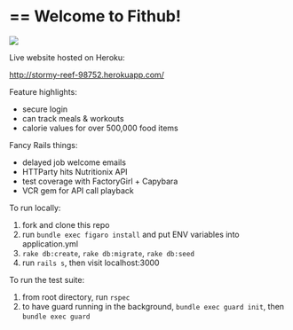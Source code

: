 ==
Welcome to Fithub!
==

<a href="https://codeclimate.com/github/cadyherron/Fithub"><img src="https://codeclimate.com/github/cadyherron/Fithub/badges/gpa.svg" /></a>

Live website hosted on Heroku:

http://stormy-reef-98752.herokuapp.com/


Feature highlights:
* secure login
* can track meals & workouts
* calorie values for over 500,000 food items


Fancy Rails things:

* delayed job welcome emails
* HTTParty hits Nutritionix API
* test coverage with FactoryGirl + Capybara
* VCR gem for API call playback



To run locally:

1. fork and clone this repo
2. run `bundle exec figaro install` and put ENV variables into application.yml
3. `rake db:create`, `rake db:migrate`, `rake db:seed`
4. run `rails s`, then visit localhost:3000



To run the test suite:

1. from root directory, run `rspec`
2. to have guard running in the background, `bundle exec guard init`, then `bundle exec guard`
